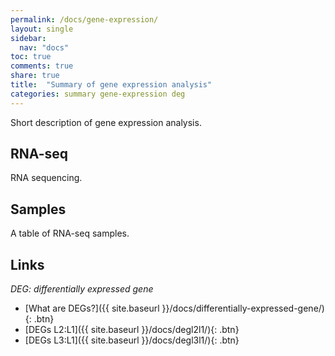 ```yaml
---
permalink: /docs/gene-expression/
layout: single
sidebar:
  nav: "docs"
toc: true
comments: true
share: true
title:  "Summary of gene expression analysis"
categories: summary gene-expression deg
---
```

Short description of gene expression analysis.

## RNA-seq

RNA sequencing.

## Samples

A table of RNA-seq samples.

## Links
*DEG: differentially expressed gene*
- [What are DEGs?]({{ site.baseurl }}/docs/differentially-expressed-gene/){: .btn}
- [DEGs L2:L1]({{ site.baseurl }}/docs/degl2l1/){: .btn}
- [DEGs L3:L1]({{ site.baseurl }}/docs/degl3l1/){: .btn}
